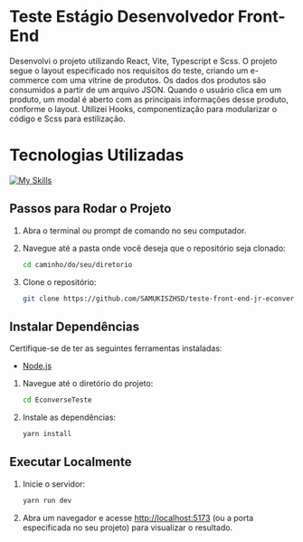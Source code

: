 # Teste Estágio Desenvolvedor Front-End

Desenvolvi o projeto utilizando React, Vite, Typescript e Scss. O projeto segue o layout especificado nos requisitos do teste, criando um e-commerce com uma vitrine de produtos. Os dados dos produtos são consumidos a partir de um arquivo JSON. Quando o usuário clica em um produto, um modal é aberto com as principais informações desse produto, conforme o layout. Utilizei Hooks, componentização para modularizar o código e Scss para estilização.

<div> 
  <h1>Tecnologias Utilizadas</h1>

[![My Skills](https://skillicons.dev/icons?i=git,react,typescript,scss,vite)](https://skillicons.dev)

 </div>
<div>

## Passos para Rodar o Projeto

1. Abra o terminal ou prompt de comando no seu computador.

2. Navegue até a pasta onde você deseja que o repositório seja clonado:

    ```bash
    cd caminho/do/seu/diretorio
    ```

3. Clone o repositório:

    ```bash
    git clone https://github.com/SAMUKISZHSD/teste-front-end-jr-econverse.git
    ```

## Instalar Dependências

Certifique-se de ter as seguintes ferramentas instaladas:

- [Node.js](https://nodejs.org/)

1. Navegue até o diretório do projeto:

    ```bash
    cd EconverseTeste
    ```

2. Instale as dependências:

    ```bash
    yarn install
    ```

## Executar Localmente

1. Inicie o servidor:

    ```bash
    yarn run dev
    ```

2. Abra um navegador e acesse [http://localhost:5173](http://localhost:5173) (ou a porta especificada no seu projeto) para visualizar o resultado.

